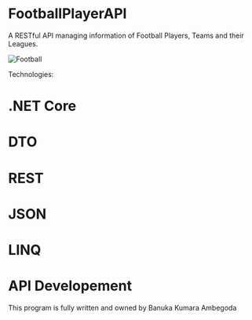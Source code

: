 # FootballPlayerAPI 

A RESTful API managing information of Football Players, Teams and their Leagues.

![Football](https://user-images.githubusercontent.com/89307136/234752870-d49c7c08-387f-4c5a-9839-b73add9dfa63.png)

Technologies: 
# .NET Core
# DTO 
# REST
# JSON
# LINQ
# API Developement

This program is fully written and owned by Banuka Kumara Ambegoda 
